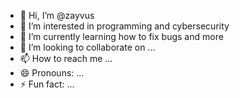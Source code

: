 - 👋 Hi, I’m @zayvus
- 👀 I’m interested in programming and cybersecurity
- 🌱 I’m currently learning how to fix bugs and more
- 💞️ I’m looking to collaborate on ...
- 📫 How to reach me ...
- 😄 Pronouns: ...
- ⚡ Fun fact: ...

<!---
zayvus/zayvus is a ✨ special ✨ repository because its `README.md` (this file) appears on your GitHub profile.
You can click the Preview link to take a look at your changes.
--->
